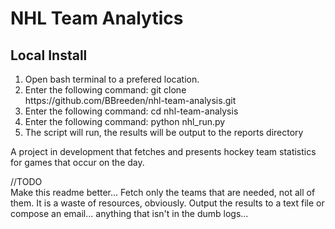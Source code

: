<h1>NHL Team Analytics</h1>

<h2>Local Install</h2>
<ol>
<li>Open bash terminal to a prefered location.</li>
<li>Enter the following command: git clone https://github.com/BBreeden/nhl-team-analysis.git</li>
<li>Enter the following command: cd nhl-team-analysis</li>
<li>Enter the following command: python nhl_run.py</li>
<li>The script will run, the results will be output to the reports directory</li>
</ol>

A project in development that fetches and presents hockey team statistics for games that occur on the day.

//TODO</br>
Make this readme better...
Fetch only the teams that are needed, not all of them. It is a waste of resources, obviously.
Output the results to a text file or compose an email... anything that isn't in the dumb logs... 
